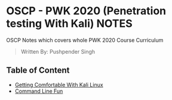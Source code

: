
# OSCP - PWK 2020 (Penetration testing With Kali) NOTES
OSCP Notes which covers whole PWK 2020 Course Curriculum 
> Written By: Pushpender Singh

## Table of Content
- [Getting Comfortable With Kali Linux](https://github.com/PushpenderIndia/oscp-notes/blob/master/2020/1.%20Getting%20Comfortable%20With%20Kali%20Linux.md) 
- [Command Line Fun](#command-line-fun)

